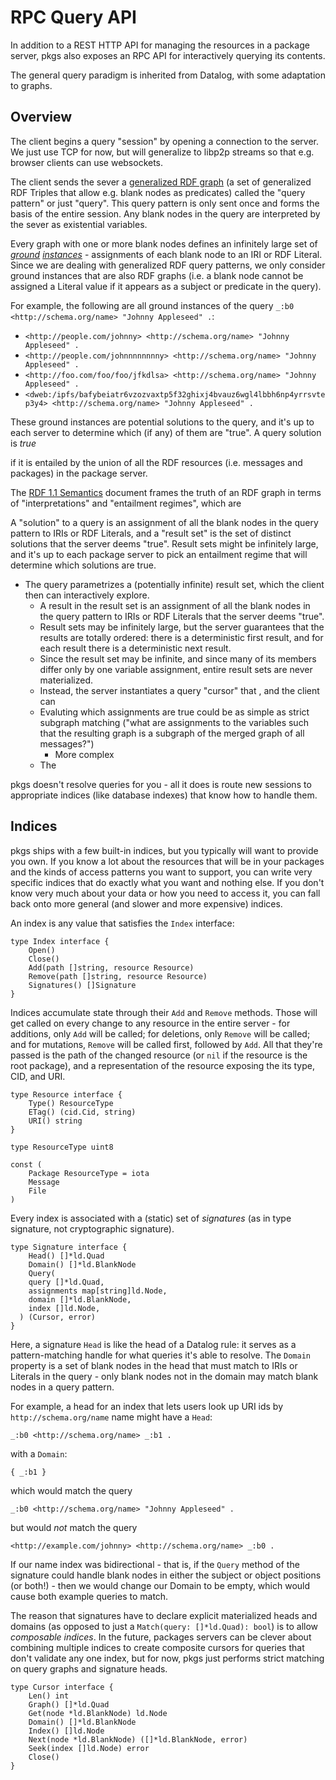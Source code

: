 # RPC Query API

In addition to a REST HTTP API for managing the resources in a package server, pkgs also exposes an RPC API for interactively querying its contents.

The general query paradigm is inherited from Datalog, with some adaptation to graphs.

## Overview

The client begins a query "session" by opening a connection to the server. We just use TCP for now, but will generalize to libp2p streams so that e.g. browser clients can use websockets.

The client sends the sever a [generalized RDF graph](http://www.w3.org/TR/rdf11-concepts/#section-generalized-rdf) (a set of generalized RDF Triples that allow e.g. blank nodes as predicates) called the "query pattern" or just "query". This query pattern is only sent once and forms the basis of the entire session. Any blank nodes in the query are interpreted by the sever as existential variables.

Every graph with one or more blank nodes defines an infinitely large set of _[ground](https://www.w3.org/TR/rdf11-mt/#dfn-ground) [instances](https://www.w3.org/TR/rdf11-mt/#dfn-instance)_ - assignments of each blank node to an IRI or RDF Literal. Since we are dealing with generalized RDF query patterns, we only consider ground instances that are also RDF graphs (i.e. a blank node cannot be assigned a Literal value if it appears as a subject or predicate in the query).

For example, the following are all ground instances of the query `_:b0 <http://schema.org/name> "Johnny Appleseed" .`:

- `<http://people.com/johnny> <http://schema.org/name> "Johnny Appleseed" .`
- `<http://people.com/johnnnnnnnny> <http://schema.org/name> "Johnny Appleseed" .`
- `<http://foo.com/foo/foo/jfkdlsa> <http://schema.org/name> "Johnny Appleseed" .`
- `<dweb:/ipfs/bafybeiatr6vzozvaxtp5f32ghixj4bvauz6wgl4lbbh6np4yrrsvtep3y4> <http://schema.org/name> "Johnny Appleseed" .`

These ground instances are potential solutions to the query, and it's up to each server to determine which (if any) of them are "true". A query solution is _true_

if it is entailed by the union of all the RDF resources (i.e. messages and packages) in the package server.

The [RDF 1.1 Semantics](https://www.w3.org/TR/rdf11-mt/#dfn-rdf-entail) document frames the truth of an RDF graph in terms of "interpretations" and "entailment regimes", which are

A "solution" to a query is an assignment of all the blank nodes in the query pattern to IRIs or RDF Literals, and a "result set" is the set of distinct solutions that the server deems "true". Result sets might be infinitely large, and it's up to each package server to pick an entailment regime that will determine which solutions are true.

- The query parametrizes a (potentially infinite) result set, which the client then can interactively explore.
  - A result in the result set is an assignment of all the blank nodes in the query pattern to IRIs or RDF Literals that the server deems "true".
  - Result sets may be infinitely large, but the server guarantees that the results are totally ordered: there is a deterministic first result, and for each result there is a deterministic next result.
  - Since the result set may be infinite, and since many of its members differ only by one variable assignment, entire result sets are never materialized.
  - Instead, the server instantiates a query "cursor" that , and the client can
  - Evaluting which assignments are true could be as simple as strict subgraph matching ("what are assignments to the variables such that the resulting graph is a subgraph of the merged graph of all messages?")
    - More complex
  - The

pkgs doesn't resolve queries for you - all it does is route new sessions to appropriate indices (like database indexes) that know how to handle them.

## Indices

pkgs ships with a few built-in indices, but you typically will want to provide you own. If you know a lot about the resources that will be in your packages and the kinds of access patterns you want to support, you can write very specific indices that do exactly what you want and nothing else. If you don't know very much about your data or how you need to access it, you can fall back onto more general (and slower and more expensive) indices.

An index is any value that satisfies the `Index` interface:

```golang
type Index interface {
	Open()
	Close()
	Add(path []string, resource Resource)
	Remove(path []string, resource Resource)
	Signatures() []Signature
}
```

Indices accumulate state through their `Add` and `Remove` methods. Those will get called on every change to any resource in the entire server - for additions, only `Add` will be called; for deletions, only `Remove` will be called; and for mutations, `Remove` will be called first, followed by `Add`. All that they're passed is the path of the changed resource (or `nil` if the resource is the root package), and a representation of the resource exposing the its type, CID, and URI.

```golang
type Resource interface {
	Type() ResourceType
	ETag() (cid.Cid, string)
	URI() string
}

type ResourceType uint8

const (
	Package ResourceType = iota
	Message
	File
)
```

Every index is associated with a (static) set of _signatures_ (as in type signature, not cryptographic signature).

```golang
type Signature interface {
	Head() []*ld.Quad
	Domain() []*ld.BlankNode
	Query(
    query []*ld.Quad,
    assignments map[string]ld.Node,
    domain []*ld.BlankNode,
    index []ld.Node,
  ) (Cursor, error)
}
```

Here, a signature `Head` is like the head of a Datalog rule: it serves as a pattern-matching handle for what queries it's able to resolve. The `Domain` property is a set of blank nodes in the head that must match to IRIs or Literals in the query - only blank nodes not in the domain may match blank nodes in a query pattern.

For example, a head for an index that lets users look up URI ids by `http://schema.org/name` name might have a `Head`:

```
_:b0 <http://schema.org/name> _:b1 .
```

with a `Domain`:

```
{ _:b1 }
```

which would match the query

```
_:b0 <http://schema.org/name> "Johnny Appleseed" .
```

but would _not_ match the query

```
<http://example.com/johnny> <http://schema.org/name> _:b0 .
```

If our name index was bidirectional - that is, if the `Query` method of the signature could handle blank nodes in either the subject or object positions (or both!) - then we would change our Domain to be empty, which would cause both example queries to match.

The reason that signatures have to declare explicit materialized heads and domains (as opposed to just a `Match(query: []*ld.Quad): bool`) is to allow _composable indices_. In the future, packages servers can be clever about combining multiple indices to create composite cursors for queries that don't validate any one index, but for now, pkgs just performs strict matching on query graphs and signature heads.

```golang
type Cursor interface {
	Len() int
	Graph() []*ld.Quad
	Get(node *ld.BlankNode) ld.Node
	Domain() []*ld.BlankNode
	Index() []ld.Node
	Next(node *ld.BlankNode) ([]*ld.BlankNode, error)
	Seek(index []ld.Node) error
	Close()
}
```
